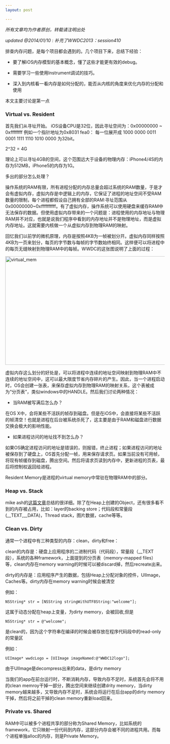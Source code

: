 ```yaml
---
layout: post

---
```


<em>所有文章均为作者原创，转载请注明出处</em>

<em> updated @2014/01/10 : 补充了WWDC2013：session410 </em>

排查内存问题，是每个项目都会遇到的。几个项目下来，总结下经验：

- 要了解iOS内存模型的基本概念，懂了这些才能更有效的debug。

- 需要学习一些使用Instrument调试的技巧。

- 深入到内核看一看内存是如何分配的，能否从内核的角度来优化内存的分配和使用

本文主要讨论是第一点

<h3> Virtual vs. Resident</h3>

首先我们从寻址开始。
iOS设备CPU是32位，因此寻址空间为：0x00000000 ~ 0xffffffff
例如一个指针地址为0x8031 fea0：
每一位展开成 1000 0000 0011 0001 1111 1110 1010 0000 为32bit。

2^32 = 4G

理论上可以寻址4GB的空间，这个范围远大于设备的物理内存：iPhone4/4S的内存为512MB，iPhone5的内存为1G。

多出的部分怎么处理？

操作系统的RAM有限，所有进程分配的内存总量会超过系统的RAM数量，于是才会有虚拟内存，虚拟内存是中逻辑上的内存，它保证了进程的地址空间不受RAM数量的限制，每个进程都假设自己拥有全部的RAM:寻址范围从0x00000000~0xffffffffff。有了虚拟内存，操作系统可以使用硬盘来缓存RAM中无法保存的数据。但使用虚拟内存带来的一个问题是：进程使用的内存地址与物理RAM并不对应，也就是说我们程序中看到的内存地址并不是物理地址，而是虚拟内存地址。这就需要内核做一个从虚拟内存到物理RAM的映射。


回忆我们以前学的微机原理，内存是按照4KB为一帧被划分开。虚拟内存同样按照4KB为一页来划分，每页的字节数与每帧的字节数始终相同。这样便可以将进程中的每页无缝映射到物理RAM中的每帧。WWDC的这张图说明了上面的过程：

<a href="/blog/images/2014/01/virtual_mem.png"><img src="/blog/images/2014/01/virtual_mem.png" alt="virtual_mem" width="625" height="342"/></a>

虚拟内存这么划分的好处是，可以将进程中连续的地址空间映射到物理RAM中不连续的地址空间中，这可以最大限度节省内存碎片的产生。因此，当一个进程启动时，OS会创建一张表，来保存虚拟内存到物理RAM的映射关系，这个表被成为“分页表”，类似windows中的HANDLE。然后我们讨论两种情况：

- 当RAM被写满后怎么办？

在OS X中，会将某些不活跃的帧存到磁盘。但是在iOS中，会直接将某些不活跃的帧清空！也就是进程在后台被系统杀死了，这主要是由于RAM和磁盘进行数据交换会极大的影响性能。

- 如果进程访问的地址找不到怎么办？

如果OS确定进程访问的地址是错误的，则报错，终止进程；如果进程访问的地址被保存到了硬盘上，OS首先分配一帧，用来保存请求页。如果当前没有可用帧，将现有帧缓存到磁盘，腾出空间。然后将请求页读到内存中，更新进程的页表，最后将控制权返回给进程。

Resident Memory是进程的virtual memory中常驻在物理RAM中的部分。

<h3>Heap vs. Stack</h3>

mike ash的<a href="https://www.mikeash.com/pyblog/friday-qa-2010-01-15-stack-and-heap-objects-in-objective-c.html">这篇文章</a>总结的很详细。除了在Heap上创建的Object，还有很多看不到的内存被占用，比如：layer的backing store；代码段和常量段(__TEXT,__DATA)，Thread stack，图片数据，cache等等。

<h3>Clean vs. Dirty</h3>

通常一个进程中有三种类型的内存：clean，dirty和free：

clean的内存是：硬盘上应用程序的二进制代码（代码段），常量段（__TEXT段），系统的各种framework，上面提到的分页表（memory-mapped files）等，clean内存在memory warning的时候可以被discard掉，然后recreate出来。

dirty的内存是：应用程序产生的数据，包括Heap上分配对象的控件，UIImage，Caches等。dirty内存在memory warning时候会被清空

例如：
```objc
NSString* str = [NSString stringWithUTF8String:"welcome"];
```

这属于动态分配在heap上变量，为dirty memory，会被回收,但是

```objc
NSString* str = @"welcome";
```

是clean的，因为这个字符串在编译的时候会被存放在程序代码段中的read-only的常量区

例如：

```objc
UIImage* wwdcLogo = [UIImage imageNamed:@"WWDC12logo"];
```

由于UIImage是decompress出来的data，是dirty memory

当我们的app在前台运行时，不断消耗内存，导致内存不足时，系统首先会将不用的clean memroy干掉一部分，腾出空间来继续创建drity memory，当dirty memory越来越多，又导致内存不足时，系统会将运行在后台app的dirty memory干掉，然后将之前干掉的clean memory重新load回来。

<h3>Private vs. Shared</h3>

RAM中可以被多个进程共享的部分称为Shared Memory，比如系统的framework，它只映射一份代码到内存，这部分内存会被不同的进程共用。而每个进程单独alloc的内存，则是Private Memory。




